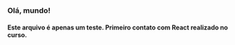 ### Olá, mundo!

#### Este arquivo é apenas um teste. Primeiro contato com React realizado no curso.